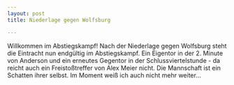 ```yaml
---
layout: post
title: Niederlage gegen Wolfsburg

---
```


Willkommen im Abstiegskampf! Nach der Niederlage gegen Wolfsburg steht die Eintracht nun endgültig im Abstiegskampf. Ein Eigentor in der 2. Minute von Anderson und ein erneutes Gegentor in der Schlussviertelstunde - da reicht auch ein Freistoßtreffer von Alex Meier nicht. Die Mannschaft ist ein Schatten ihrer selbst. Im Moment weiß ich auch nicht mehr weiter...


